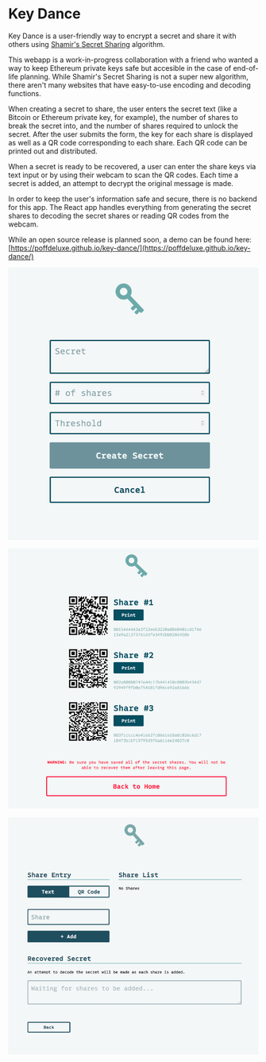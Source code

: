 # Key Dance
Key Dance is a user-friendly way to encrypt a secret and share it with others using [Shamir's Secret Sharing](https://en.wikipedia.org/wiki/Shamir%27s_Secret_Sharing) algorithm.

This webapp is a work-in-progress collaboration with a friend who wanted a way to keep Ethereum private keys safe but accesible in the case of end-of-life planning. While Shamir's Secret Sharing is not a super new algorithm, there aren't many websites that have easy-to-use encoding and decoding functions.

When creating a secret to share, the user enters the secret text (like a Bitcoin or Ethereum private key, for example), the number of shares to break the secret into, and the number of shares required to unlock the secret. After the user submits the form, the key for each share is displayed as well as a QR code corresponding to each share. Each QR code can be printed out and distributed.

When a secret is ready to be recovered, a user can enter the share keys via text input or by using their webcam to scan the QR codes. Each time a secret is added, an attempt to decrypt the original message is made.

In order to keep the user's information safe and secure, there is no backend for this app. The React app handles everything from generating the secret shares to decoding the secret shares or reading QR codes from the webcam.

While an open source release is planned soon, a demo can be found here: [https://poffdeluxe.github.io/key-dance/](https://poffdeluxe.github.io/key-dance/)

![Key Dance Create](images/key-dance-create.png)

![Key Dance Shares](images/key-dance-shares.png)

![Key Dance Demo](images/key-dance-demo.gif)
